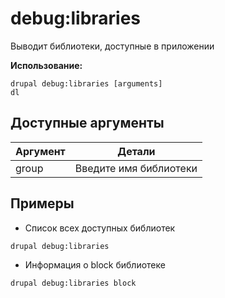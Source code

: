 # debug:libraries
Выводит библиотеки, доступные в приложении

**Использование:**
```
drupal debug:libraries [arguments]
dl
```

## Доступные аргументы
Аргумент | Детали
---------|-------------
group | Введите имя библиотеки

## Примеры
* Список всех доступных библиотек
```
drupal debug:libraries
```
* Информация о block библиотеке
```
drupal debug:libraries block
```
